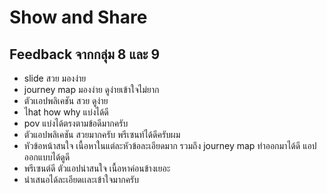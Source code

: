 # Show and Share
## Feedback จากกลุ่ม 8 และ 9
- slide สวย มองง่าย
- journey map มองง่าย ดูง่ายเข้าใจไม่ยาก
- ตัวเเอปพลิเคชัน สวย ดูง่าย
- ไhat how why แบ่งได้ดี
- pov แบ่งได้ตรงตามข้อดีมากครับ
- ตัวแอปพลิเคชัน สวยมากครับ พรีเซนท์ได้ดีครับผม
- หัวข้อหน้าสนใจ เนื้อหาในแต่ละหัวข้อละเอียดมาก รวมถึง journey map ทำออกมาได้ดี แอปออกแบบได้ดูดี
- พรีเซนต์ดี ตัวแอปน่าสนใจ เนื้อหาค่อนข้างเยอะ
- นำเสนอได้ละเอียดเเละเข้าใจมากครับ

